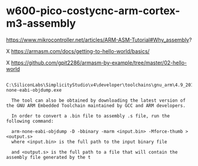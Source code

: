 # w600-pico-costycnc-arm-cortex-m3-assembly

https://www.mikrocontroller.net/articles/ARM-ASM-Tutorial#Why_assembly?

X  https://armasm.com/docs/getting-to-hello-world/basics/

X  https://github.com/gpit2286/armasm-by-example/tree/master/02-hello-world

      C:\SiliconLabs\SimplicityStudio\v4\developer\toolchains\gnu_arm\4.9_2015q3\bin\arm-none-eabi-objdump.exe

      The tool can also be obtained by downloading the latest version of the GNU ARM Embedded Toolchain maintained by GCC and ARM developers.

      In order to convert a .bin file to assembly .s file, run the following command:

      arm-none-eabi-objdump -D -bbinary -marm <input.bin> -Mforce-thumb > <output.s>
      where <input.bin> is the full path to the input binary file

      and <output.s> is the full path to a file that will contain the assembly file generated by the t
